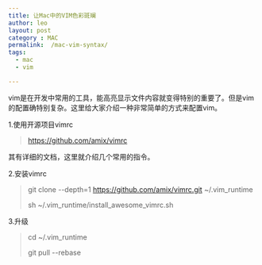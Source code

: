 ```yaml
---
title: 让Mac中的VIM色彩斑斓
author: leo
layout: post
category : MAC
permalink:  /mac-vim-syntax/
tags: 
  - mac
  - vim

---
```


vim是在开发中常用的工具，能高亮显示文件内容就变得特别的重要了。但是vim的配置确特别复杂。这里给大家介绍一种非常简单的方式来配置vim。

<!--more-->

1.使用开源项目vimrc
> https://github.com/amix/vimrc

其有详细的文档，这里就介绍几个常用的指令。


2.安装vimrc
> git clone --depth=1 https://github.com/amix/vimrc.git ~/.vim_runtime
>
> sh ~/.vim_runtime/install_awesome_vimrc.sh


3.升级
> cd ~/.vim_runtime
>
> git pull --rebase
